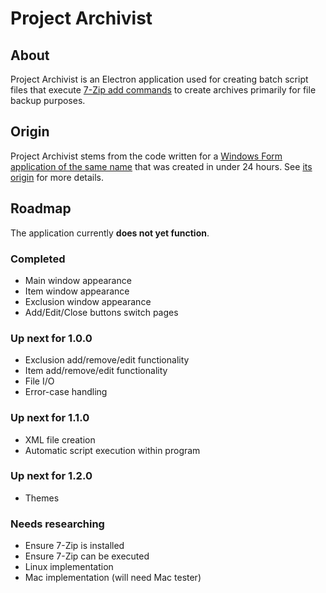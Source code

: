 # Project Archivist

## About

Project Archivist is an Electron application used for creating batch script files that execute [7-Zip add commands](https://sevenzip.osdn.jp/chm/cmdline/commands/add.htm) to create archives primarily for file backup purposes.

## Origin

Project Archivist stems from the code written for a [Windows Form application of the same name](https://github.com/xLightling/ProjectArchivist_WinForms) that was created in under 24 hours. See [its origin](https://github.com/xLightling/ProjectArchivist_WinForms#origin) for more details.

## Roadmap

The application currently **does not yet function**.

### Completed

- Main window appearance
- Item window appearance
- Exclusion window appearance
- Add/Edit/Close buttons switch pages

### Up next for 1.0.0

- Exclusion add/remove/edit functionality
- Item add/remove/edit functionality
- File I/O
- Error-case handling

### Up next for 1.1.0

- XML file creation
- Automatic script execution within program

### Up next for 1.2.0

- Themes

### Needs researching

- Ensure 7-Zip is installed
- Ensure 7-Zip can be executed
- Linux implementation
- Mac implementation (will need Mac tester)
